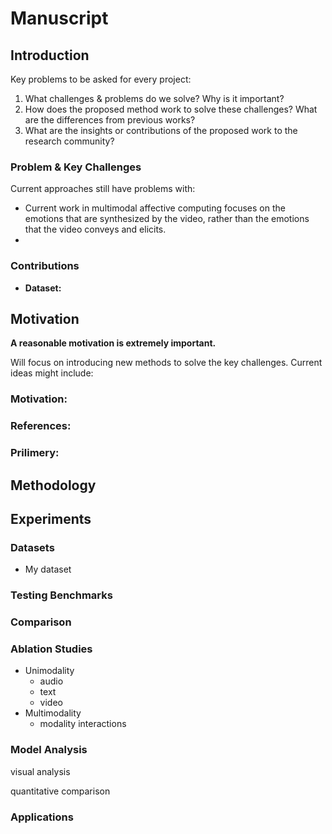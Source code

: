 # Manuscript

## Introduction
Key problems to be asked for every project:
1.  What challenges & problems do we solve? Why is it important?
2.  How does the proposed method work to solve these challenges? What are the differences from previous works?
3. What are the insights or contributions of the proposed work to the research community?
### Problem & Key Challenges
Current approaches still have problems with:
- Current work in multimodal affective computing focuses on the emotions that are synthesized by the video, rather than the emotions that the video conveys and elicits.
- 
### Contributions
- **Dataset:** 

## Motivation
**A reasonable motivation is extremely important.**

Will focus on introducing new methods to solve the key challenges. Current ideas might include:
### Motivation:

### References:

### Prilimery:


## Methodology


## Experiments
### Datasets
- My dataset
### Testing Benchmarks

### Comparison

### Ablation Studies
- Unimodality
  - audio
  - text
  - video
- Multimodality
  - modality interactions
### Model Analysis
visual analysis

quantitative comparison

### Applications
